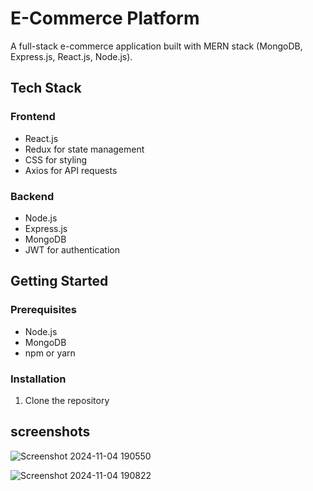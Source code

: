 # E-Commerce Platform

A full-stack e-commerce application built with MERN stack (MongoDB, Express.js, React.js, Node.js).

## Tech Stack

### Frontend
- React.js
- Redux for state management
- CSS for styling
- Axios for API requests

### Backend
- Node.js
- Express.js
- MongoDB
- JWT for authentication

## Getting Started

### Prerequisites
- Node.js
- MongoDB
- npm or yarn

### Installation

1. Clone the repository

 ## screenshots

![Screenshot 2024-11-04 190550](https://github.com/user-attachments/assets/de938172-7799-4db2-bdd2-83a78efac4af)




![Screenshot 2024-11-04 190822](https://github.com/user-attachments/assets/8518cf6e-7e14-45a4-9fc8-7d66deedc918)
